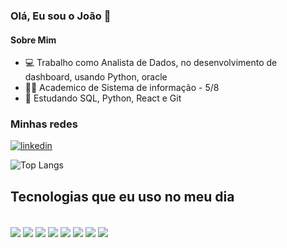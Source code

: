 ### Olá, Eu sou o João 👋

#### Sobre Mim
- 💻 Trabalho como Analista de Dados, no desenvolvimento de dashboard, usando Python, oracle
- 👨‍🎓 Academico de Sistema de informação - 5/8
- 🧠 Estudando  SQL, Python, React e Git

### Minhas redes
[![linkedin](https://img.shields.io/badge/LinkedIn-0077B5?style=for-the-badge&logo=linkedin&logoColor=white)](https://www.linkedin.com/in/jo%C3%A3o-lucas-pereira-medeiros-1a527a1a0)


![Top Langs](https://github-readme-stats.vercel.app/api/top-langs/?username=JoaolucasPM&langs_count=8&theme=dracula)

## Tecnologias que eu uso no meu dia 

<div style="display: inline_block"> <br/>
<img align="center" alter="sql" src="https://img.shields.io/badge/Oracle-F80000?style=for-the-badge&logo=oracle&logoColor=black">
<img align="center" alter="sql" src="https://img.shields.io/badge/MySQL-00000F?style=for-the-badge&logo=mysql&logoColor=white">
<img align="center" alter="sql" src="https://img.shields.io/badge/Python-14354C?style=for-the-badge&logo=python&logoColor=white">
<img align="center" alter="sql" src="https://img.shields.io/badge/Django-092E20?style=for-the-badge&logo=django&logoColor=white">
<img align="center" alter="sql" src="https://img.shields.io/badge/HTML5-E34F26?style=for-the-badge&logo=html5&logoColor=white">
<img align="center" alter="sql" src="https://img.shields.io/badge/JavaScript-323330?style=for-the-badge&logo=javascript&logoColor=F7DF1E">
<img align="center" alter="sql" src="https://img.shields.io/badge/React-20232A?style=for-the-badge&logo=react&logoColor=61DAFB">
<img align="center" alter="sql" src="https://img.shields.io/badge/CSS3-1572B6?style=for-the-badge&logo=css3&logoColor=white">
</div>
<br>



